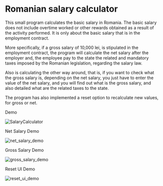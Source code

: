 <h1>Romanian salary calculator</h1>
<p>This small program calculates the basic salary in Romania. The basic salary does not include overtime worked or other rewards obtained as a result of the activity performed. It is only about the basic salary
  that is in the employment contract.</p>
  
<p>More specifically, if a gross salary of 10,000 lei, is stipulated in the employment contract, the program will calculate the net salary after the employer and, the employee pay to the state the related and
mandatory taxes imposed by the Romanian legislation, regarding the salary law.</p>

<p>Also is calculating the other way around, that is, if you want to check what the gross salary is, depending on the net salary, you just have to enter the value of the net salary, and you will find out what is
the gross salary, and also detailed what are the related taxes to the state.</p>

<p>The program has also implemented a reset option to recalculate new values, for gross or net.</p>

Demo 

![SalaryCalculator](https://github.com/marinelpuia/SalaryCalculator/assets/24518404/b44a6a89-b48c-4abf-b3ec-3d401a6ab9d9)

Net Salary Demo

![net_salary_demo](https://github.com/marinelpuia/SalaryCalculator/assets/24518404/87f283d4-d615-45ff-b9da-8a3770d3fb33)

Gross Salary Demo

![gross_salary_demo](https://github.com/marinelpuia/SalaryCalculator/assets/24518404/51b5d09e-88df-4749-a01f-26c104ce2d03)


Reset UI Demo

![reset_ui_demo](https://github.com/marinelpuia/SalaryCalculator/assets/24518404/96513446-4534-43d6-8724-c4a391bf11d0)



